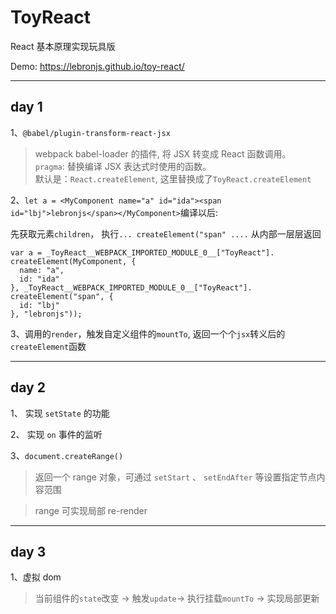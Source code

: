 # ToyReact

React 基本原理实现玩具版

Demo: https://lebronjs.github.io/toy-react/

---

## day 1

1、`@babel/plugin-transform-react-jsx`

> webpack babel-loader 的插件, 将 JSX 转变成 React 函数调用。  
>  `pragma`: 替换编译 JSX 表达式时使用的函数。  
> 默认是：`React.createElement`, 这里替换成了`ToyReact.createElement`

2、`let a = <MyComponent name="a" id="ida"><span id="lbj">lebronjs</span></MyComponent>`编译以后:

先获取元素`children`， 执行`... createElement("span" ....` 从内部一层层返回

```
var a = _ToyReact__WEBPACK_IMPORTED_MODULE_0__["ToyReact"].
createElement(MyComponent, {
  name: "a",
  id: "ida"
}, _ToyReact__WEBPACK_IMPORTED_MODULE_0__["ToyReact"].
createElement("span", {
  id: "lbj"
}, "lebronjs"));
```

3、调用的`render`，触发自定义组件的`mountTo`, 返回一个个`jsx`转义后的`createElement`函数

---

## day 2

1、 实现 `setState` 的功能

2、 实现 `on` 事件的监听

3、`document.createRange()`

> 返回一个 range 对象，可通过 `setStart` 、 `setEndAfter` 等设置指定节点内容范围

> range 可实现局部 re-render

---

## day 3

1、虚拟 dom

> 当前组件的`state`改变 → 触发`update`→ 执行挂载`mountTo` → 实现局部更新
